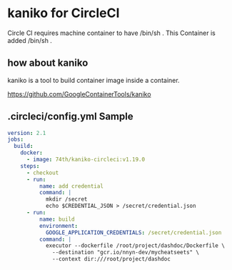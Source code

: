 # kaniko for CircleCI

Circle CI requires machine container to have /bin/sh .
This Container is added /bin/sh .

## how about kaniko

kaniko is a tool to build container image inside a container.

https://github.com/GoogleContainerTools/kaniko

## .circleci/config.yml Sample

```yaml
version: 2.1
jobs:
  build:
    docker:
      - image: 74th/kaniko-circleci:v1.19.0
    steps:
      - checkout
      - run:
          name: add credential
          command: |
            mkdir /secret
            echo $CREDENTIAL_JSON > /secret/credential.json
      - run:
          name: build
          environment:
            GOOGLE_APPLICATION_CREDENTIALS: /secret/credential.json
          command: |
            executor --dockerfile /root/project/dashdoc/Dockerfile \
              --destination "gcr.io/nnyn-dev/mycheatseets" \
              --context dir:///root/project/dashdoc
```
